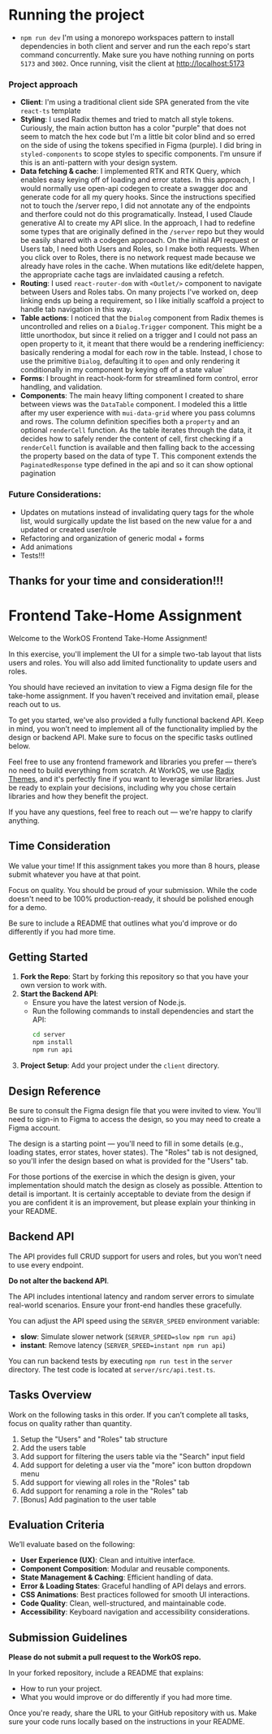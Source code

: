 # Running the project

- `npm run dev` I'm using a monorepo workspaces pattern to install dependencies in both client and server and run the each repo's start command concurrently. Make sure you have nothing running on ports `5173` and `3002`. Once running, visit the client at [http://localhost:5173](http://localhost:5173)

### Project approach

- **Client**: I'm using a traditional client side SPA generated from the vite `react-ts` template
- **Styling**: I used Radix themes and tried to match all style tokens. Curiously, the main action button has a color "purple" that does not seem to match the hex code but I'm a little bit color blind and so erred on the side of using the tokens specified in Figma (purple). I did bring in `styled-components` to scope styles to specific components. I'm unsure if this is an anti-pattern with your design system.
- **Data fetching & cache**: I implemented RTK and RTK Query, which enables easy keying off of loading and error states.
  In this approach, I would normally use open-api codegen to create a swagger doc and generate code for all my query hooks. Since the instructions specified not to touch the /server repo, I did not annotate any of the endpoints and therfore could not do this programatically. Instead, I used Claude generative AI to create my API slice. In the approach, I had to redefine some types that are originally defined in the `/server` repo but they would be easily shared with a codegen approach. On the initial API request or Users tab, I need both Users and Roles, so I make both requests. When you click over to Roles, there is no network request made because we already have roles in the cache. When mutations like edit/delete happen, the appropriate cache tags are invlaidated causing a refetch.
- **Routing**: I used `react-router-dom` with `<Outlet/>` component to navigate between Users and Roles tabs. On many projects I've worked on, deep linking ends up being a requirement, so I like initially scaffold a project to handle tab navigation in this way.
- **Table actions**: I noticed that the `Dialog` component from Radix themes is uncontrolled and relies on a `Dialog.Trigger` component. This might be a little unorthodox, but since it relied on a trigger and I could not pass an open property to it, it meant that there would be a rendering inefficiency: basically rendering a modal for each row in the table. Instead, I chose to use the primitive `Dialog`, defaulting it to `open` and only rendering it conditionally in my component by keying off of a state value`
- **Forms**: I brought in react-hook-form for streamlined form control, error handling, and validation.
- **Components**: The main heavy lifting component I created to share between views was the `DataTable` component. I modeled this a little after my user experience with `mui-data-grid` where you pass columns and rows. The column definition specifies both a `property` and an optional `renderCell` function. As the table iterates through the data, it decides how to safely render the content of cell, first checking if a `renderCell` function is available and then falling back to the accessing the property based on the data of type T. This component extends the `PaginatedResponse` type defined in the api and so it can show optional pagination

### Future Considerations:

- Updates on mutations instead of invalidating query tags for the whole list, would surgically update the list based on the new value for a and updated or created user/role
- Refactoring and organization of generic modal + forms
- Add animations
- Tests!!!

## Thanks for your time and consideration!!!

# Frontend Take-Home Assignment

Welcome to the WorkOS Frontend Take-Home Assignment!

In this exercise, you'll implement the UI for a simple two-tab layout that lists users and roles. You will also add limited functionality to update users and roles.

You should have recieved an invitation to view a Figma design file for the take-home assignment. If you haven't received and invitation email, please reach out to us.

To get you started, we've also provided a fully functional backend API. Keep in mind, you won’t need to implement all of the functionality implied by the design or backend API. Make sure to focus on the specific tasks outlined below.

Feel free to use any frontend framework and libraries you prefer — there’s no need to build everything from scratch. At WorkOS, we use [Radix Themes](https://www.radix-ui.com/), and it's perfectly fine if you want to leverage similar libraries. Just be ready to explain your decisions, including why you chose certain libraries and how they benefit the project.

If you have any questions, feel free to reach out — we're happy to clarify anything.

## Time Consideration

We value your time! If this assignment takes you more than 8 hours, please submit whatever you have at that point.

Focus on quality. You should be proud of your submission. While the code doesn't need to be 100% production-ready, it should be polished enough for a demo.

Be sure to include a README that outlines what you'd improve or do differently if you had more time.

## Getting Started

1. **Fork the Repo**: Start by forking this repository so that you have your own version to work with.
2. **Start the Backend API**:
   - Ensure you have the latest version of Node.js.
   - Run the following commands to install dependencies and start the API:
     ```bash
     cd server
     npm install
     npm run api
     ```
3. **Project Setup**: Add your project under the `client` directory.

## Design Reference

Be sure to consult the Figma design file that you were invited to view. You'll need to sign-in to Figma to access the design, so you may need to create a Figma account.

The design is a starting point — you'll need to fill in some details (e.g., loading states, error states, hover states). The "Roles" tab is not designed, so you'll infer the design based on what is provided for the "Users" tab.

For those portions of the exercise in which the design is given, your implementation should match the design as closely as possible. Attention to detail is important. It is certainly acceptable to deviate from the design if you are confident it is an improvement, but please explain your thinking in your README.

## Backend API

The API provides full CRUD support for users and roles, but you won’t need to use every endpoint.

**Do not alter the backend API**.

The API includes intentional latency and random server errors to simulate real-world scenarios. Ensure your front-end handles these gracefully.

You can adjust the API speed using the `SERVER_SPEED` environment variable:

- **slow**: Simulate slower network (`SERVER_SPEED=slow npm run api`)
- **instant**: Remove latency (`SERVER_SPEED=instant npm run api`)

You can run backend tests by executing `npm run test` in the `server` directory. The test code is located at `server/src/api.test.ts`.

## Tasks Overview

Work on the following tasks in this order. If you can’t complete all tasks, focus on quality rather than quantity.

1. Setup the "Users" and "Roles" tab structure
2. Add the users table
3. Add support for filtering the users table via the "Search" input field
4. Add support for deleting a user via the "more" icon button dropdown menu
5. Add support for viewing all roles in the "Roles" tab
6. Add support for renaming a role in the "Roles" tab
7. [Bonus] Add pagination to the user table

## Evaluation Criteria

We’ll evaluate based on the following:

- **User Experience (UX)**: Clean and intuitive interface.
- **Component Composition**: Modular and reusable components.
- **State Management & Caching**: Efficient handling of data.
- **Error & Loading States**: Graceful handling of API delays and errors.
- **CSS Animations**: Best practices followed for smooth UI interactions.
- **Code Quality**: Clean, well-structured, and maintainable code.
- **Accessibility**: Keyboard navigation and accessibility considerations.

## Submission Guidelines

**Please do not submit a pull request to the WorkOS repo.**

In your forked repository, include a README that explains:

- How to run your project.
- What you would improve or do differently if you had more time.

Once you're ready, share the URL to your GitHub repository with us. Make sure your code runs locally based on the instructions in your README.
